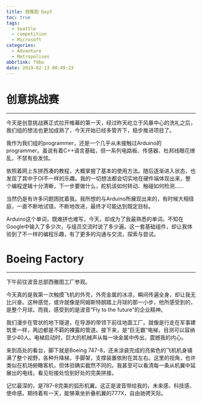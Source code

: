 ```yaml
---
title: 西雅图 Day5
toc: true
tags:
  - Seattle
  - competition
  - Microsoft
categories:
  - Adventure
  - Metropolises
abbrlink: f9ba
date: 2019-02-13 00:49:23
---
```


# 创意挑战赛

------

今天是创意挑战赛正式拉开帷幕的第一天，经过昨天屹立于风暴中心的洗礼之后，我们组的想法也更加成熟了，今天开始已经多管齐下，稳步推进项目了。

我作为我们组的programmer，还是一个几乎从未接触过Arduino的programmer。虽说有着C++语言基础，但一系列电路板、传感器、杜邦线眼花缭乱，不禁有些发怵。

依照着网上东拼西凑的教程，大概掌握了基本的使用方法。随后逐渐进入状态，也发现了其中于OI不一样的乐趣。我的一切想法都会切实地在硬件端体现出来，整个编程逻辑十分清晰，下一步要做什么，舵机该如何转动、触碰如何检测……

当然仍是有许多问题困扰着我。我所想的与Arduino所展现出来的，有时候大相径庭，一直不断地试错，不断地改进，最终才可能达到既定目标。

Arduino这个单词，既难拼也难写，今天，却成为了我最熟悉的单词。不知在Google中输入了多少次，与组员交流时说了多少遍。这一套基础组件，却让我体验到了不一样的编程乐趣，有了更多的沟通与交流，探索与尝试。

# Boeing Factory

------

下午前往波音总部西雅图工厂参观。



今天真的是我第一次触摸飞机的外壳，外壳金属的冰凉，瞬间传遍全身，却让我无比兴奋。这种感觉，或许就像是阿姆斯特朗踏上月球的那一小步，他所感受到的，是整个月球。而我，感受到的是波音“Fly to the future”的企业精神。

我们漫步在管状的地下隧道，在导游的带领下前往地面工厂。就像是行走在军事建筑里一样，两边都是不羁的裸露的管道。接下来，是“巨无霸”电梯，目测可以容纳至少40人。电梯启动时，巨大的机械声从每一块金属中传出，震撼我的内心。

来到高处的看台，脚下就是Boeing 747-8，还未涂装完成的亮紫色的飞机机身铺满了整个视野，各种升降梯，手脚架，支撑装置依附在其左右。这里的视角，也许类似在机场俯瞰客机，但体验确实截然不同的。我甚至可以看清每一条从机翼中延展出的电线，看见衔接处恰到好处的完美拼接。

记忆最深的，是787-8完美的弧形机翼。这正是波音带给我的，未来感、科技感、使命感。期待着有一天，能够乘坐折叠机翼的777X，自由驰骋天际。
